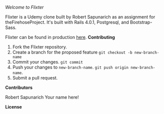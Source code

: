 *Welcome to Flixter*

Flixter is a Udemy clone built by Robert Sapunarich as an assignment for theFirehoseProject. It's built with Rails 4.0.1, Postgresql, and Bootstrap-Sass.

Flixter can be found in production [here](http://flixter-robert-sapunarich.herokuapp.com/).
**Contributing**

1. Fork the Flixter repository.
2. Create a branch for the proposed feature `git checkout -b new-branch-name`
3. Commit your changes. `git commit`
4. Push your changes to `new-branch-name`. `git push origin new-branch-name`.
5. Submit a pull request.

**Contributors**

Robert Sapunarich
Your name here!

**License**

